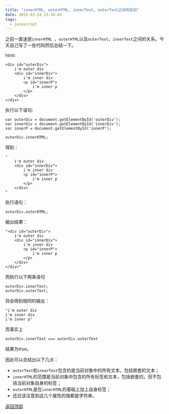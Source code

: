 ```yaml
---
title: "innerHTML, outerHTML, innerText, outerText之间的区别"
date: 2015-03-24 23:34:43
tags:
  - javascript
---
```


之前一直迷惑`innerHTML `，`outerHTML`以及`outerText`，`innerText`之间的关系。今天自己写了一些代码然后总结一下。


<!--more-->

html:

    <div id="outerDiv">
		i'm outer div
		<div id="innerDiv">
			i'm inner div
			<p id="innerP">
				i'm inner p
			</p>
		</div>
	</div>

执行以下语句:

    var outerDiv = document.getElementById('outerDiv');
    var innerDiv = document.getElementById('innerDiv');
    var innerP = document.getElementById('innerP');

	outerDiv.innerHTML;

得到：

	"
		i'm outer div
		<div id="innerDiv">
			i'm inner div
			<p id="innerP">
				i'm inner p
			</p>
		</div>
	"

 执行语句：

 	outerDiv.outerHTML;

输出结果：

	"<div id="outerDiv">
		i'm outer div
		<div id="innerDiv">
			i'm inner div
			<p id="innerP">
				i'm inner p
			</p>
		</div>
	</div>"

而执行以下两条语句

	outerDiv.innerText;
    outerDiv.outerText;

将会得到相同的输出：

	"i'm outer div
	i'm inner div
	i'm inner p"

而事实上

	outerDiv.innerText === outerDiv.outerText

结果为*true*。

因此可以总结出以下几点：

- `outerText`和`innerText`包含的是当前对象中的所有文本，包括嵌套的文本；
- `innerHTML`的范围是当前对象中包含的所有标签和文本，包括嵌套的，但不包括当前对象自身的标签；
- `outerHTML`是在`innerHTML`的基础上加上自身标签；
- 还应该注意到这几个属性的值都是字符串。

[返回顶部](#header)